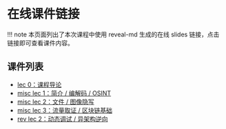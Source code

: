 # 在线课件链接

!!! note
    本页面列出了本次课程中使用 reveal-md 生成的在线 slides 链接，点击链接即可查看课件内容。

## 课件列表

- [lec 0：课程导论](https://courses.zjusec.com/slides/lec0/)
- [misc lec 1：简介 / 编解码 / OSINT](https://courses.zjusec.com/slides/misc-lec1/)
- [misc lec 2：文件 / 图像隐写](https://courses.zjusec.com/slides/misc-lec2/)
- [misc lec 3：流量取证 / 区块链基础](https://courses.zjusec.com/slides/misc-lec3/)
- [rev lec 2：动态调试 / 异架构逆向](https://courses.zjusec.com/slides/rev-lec2/)
